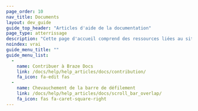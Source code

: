 ```yaml
---
page_order: 10
nav_title: Documents
layout: dev_guide
guide_top_header: "Articles d'aide de la documentation"
page_type: atterrissage
description: "Cette page d'accueil comprend des ressources liées au site de documentation de Braze — comme la façon de contribuer à la documentation open source de Braze."
noindex: vrai
guide_menu_title: ""
guide_menu_list:
  - 
    name: Contribuer à Braze Docs
    link: /docs/help/help_articles/docs/contribution/
    fa_icon: fa-edit fas
  - 
    name: Chevauchement de la barre de défilement
    link: /docs/help/help_articles/docs/scroll_bar_overlap/
    fa_icon: fas fa-caret-square-right
---
```


